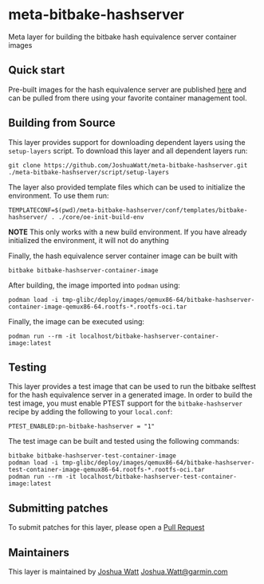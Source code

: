 # meta-bitbake-hashserver
Meta layer for building the bitbake hash equivalence server container images

## Quick start

Pre-built images for the hash equivalence server are published
[here](https://github.com/JoshuaWatt/meta-bitbake-hashserver/pkgs/container/bitbake-hashserver)
and can be pulled from there using your favorite container management tool.

## Building from Source

This layer provides support for downloading dependent layers using the
`setup-layers` script. To download this layer and all dependent layers run:

```shell
git clone https://github.com/JoshuaWatt/meta-bitbake-hashserver.git
./meta-bitbake-hashserver/script/setup-layers
```

The layer also provided template files which can be used to initialize the
environment. To use them run:

```shell
TEMPLATECONF=$(pwd)/meta-bitbake-hashserver/conf/templates/bitbake-hashserver/ . ./core/oe-init-build-env
```
**NOTE** This only works with a new build environment. If you have already
initialized the environment, it will not do anything

Finally, the hash equivalence server container image can be built with

```shell
bitbake bitbake-hashserver-container-image
```

After building, the image imported into `podman` using:

```shell
podman load -i tmp-glibc/deploy/images/qemux86-64/bitbake-hashserver-container-image-qemux86-64.rootfs-*.rootfs-oci.tar
```

Finally, the image can be executed using:

```shell
podman run --rm -it localhost/bitbake-hashserver-container-image:latest
```


## Testing

This layer provides a test image that can be used to run the bitbake selftest
for the hash equivalence server in a generated image. In order to build the
test image, you must enable PTEST support for the `bitbake-hashserver` recipe
by adding the following to your `local.conf`:

```
PTEST_ENABLED:pn-bitbake-hashserver = "1"
```

The test image can be built and tested using the following commands:

```shell
bitbake bitbake-hashserver-test-container-image
podman load -i tmp-glibc/deploy/images/qemux86-64/bitbake-hashserver-test-container-image-qemux86-64.rootfs-*.rootfs-oci.tar
podman run --rm -it localhost/bitbake-hashserver-test-container-image:latest
```

## Submitting patches

To submit patches for this layer, please open a
[Pull Request](https://github.com/JoshuaWatt/meta-bitbake-hashserver/pulls)


## Maintainers

This layer is maintained by [Joshua Watt](https://github.com/JoshuaWatt/)
[Joshua.Watt@garmin.com](mailto:Joshua.Wat@garmin.com)
